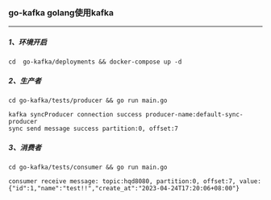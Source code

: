 ### go-kafka golang使用kafka
___


##### 1、环境开启

```
cd  go-kafka/deployments && docker-compose up -d
```

##### 2、生产者

```
cd go-kafka/tests/producer && go run main.go

kafka syncProducer connection success producer-name:default-sync-producer
sync send message success partition:0, offset:7
```


##### 3、消费者

```
cd go-kafka/tests/consumer && go run main.go

consumer receive message: topic:hqd8080, partition:0, offset:7, value:{"id":1,"name":"test!!","create_at":"2023-04-24T17:20:06+08:00"}
```